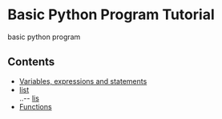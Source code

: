 # Basic Python Program Tutorial
basic python program

## Contents  
- [Variables, expressions and statements](https://github.com/mrolarik/basic-image-processing/blob/master/preparing-linux-system%20-01.ipynb)  
- [list](https://github.com/mrolarik/basic-python/blob/master/list.ipynb)  
..-- [lis](www.sss.com)
- [Functions](https://github.com/mrolarik/basic-image-processing/blob/master/installing-opencv-on-ubuntu-17.ipynb)  
